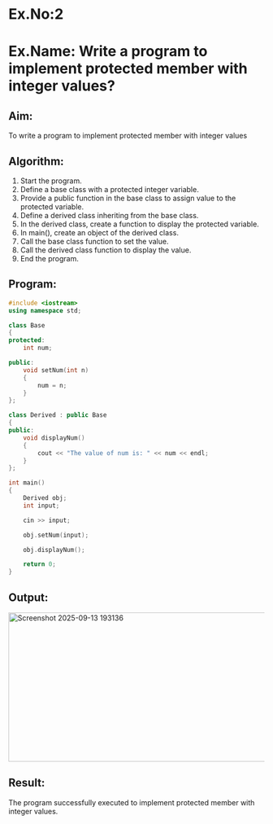 # Ex.No:2
# Ex.Name: Write a program to implement protected member with integer values?

## Aim:
To write a program to implement protected member with integer values

## Algorithm:
1. Start the program.
2. Define a base class with a protected integer variable.
3. Provide a public function in the base class to assign value to the protected variable.
4. Define a derived class inheriting from the base class.
5. In the derived class, create a function to display the protected variable.
6. In main(), create an object of the derived class.
7. Call the base class function to set the value.
8. Call the derived class function to display the value.
9. End the program.

## Program:
```cpp
#include <iostream>
using namespace std;

class Base 
{
protected:
    int num;  

public:
    void setNum(int n)
    {
        num = n;
    }
};

class Derived : public Base
{
public:
    void displayNum()
    {
        cout << "The value of num is: " << num << endl;
    }
};

int main()
{
    Derived obj;
    int input;

    cin >> input;

    obj.setNum(input);

    obj.displayNum();

    return 0;
}
```


## Output:
<img width="952" height="293" alt="Screenshot 2025-09-13 193136" src="https://github.com/user-attachments/assets/c163881d-c3a6-4f43-9bef-3ed7a338d28a" />


## Result:
The program successfully executed to implement protected member with integer values.

